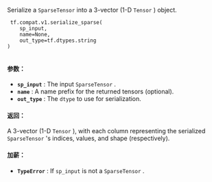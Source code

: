 Serialize a  `SparseTensor`  into a 3-vector (1-D  `Tensor` ) object.

```
 tf.compat.v1.serialize_sparse(
    sp_input,
    name=None,
    out_type=tf.dtypes.string
)
 
```

#### 参数：
- **`sp_input`** : The input  `SparseTensor` .
- **`name`** : A name prefix for the returned tensors (optional).
- **`out_type`** : The  `dtype`  to use for serialization.


#### 返回：
A 3-vector (1-D  `Tensor` ), with each column representing the serialized `SparseTensor` 's indices, values, and shape (respectively).

#### 加薪：
- **`TypeError`** : If  `sp_input`  is not a  `SparseTensor` .
